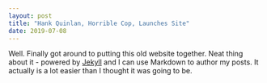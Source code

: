 ```yaml
---
layout: post
title: "Hank Quinlan, Horrible Cop, Launches Site"
date: 2019-07-08
---
```


Well. Finally got around to putting this old website together. Neat thing about it - powered by [Jekyll](http://jekyllrb.com) and I can use Markdown to author my posts. It actually is a lot easier than I thought it was going to be.
